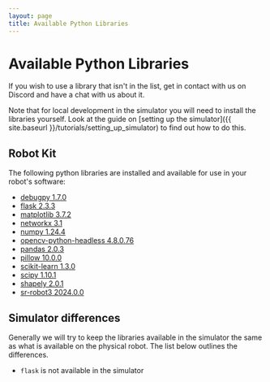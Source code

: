 ```yaml
---
layout: page
title: Available Python Libraries
---
```


<!-- Simulator libraries https://github.com/srobo/competition-simulator/blob/main/libraries.txt -->
<!-- Robot image libraries https://github.com/srobo/robot-image/blob/main/libraries.txt -->
<!-- Robot image requirements https://github.com/srobo/robot-image/blob/main/requirements.txt -->

# Available Python Libraries

If you wish to use a library that isn't in the list, get in contact with us on Discord and have a chat with us about it.

<div class="info" markdown="1">
Note that for local development in the simulator you will need to install the libraries yourself.
Look at the guide on [setting up the simulator]({{ site.baseurl }}/tutorials/setting_up_simulator) to find out how to do this.
</div>


## Robot Kit

The following python libraries are installed and available for use in your robot's software:

<!-- cspell:disable -->
* [debugpy 1.7.0](https://pypi.org/project/debugpy)
* [flask 2.3.3](https://pypi.org/project/flask)
* [matplotlib 3.7.2](https://pypi.org/project/matplotlib)
* [networkx 3.1](https://pypi.org/project/networkx)
* [numpy 1.24.4](https://pypi.org/project/numpy)
* [opencv-python-headless 4.8.0.76](https://pypi.org/project/opencv-python-headless)
* [pandas 2.0.3](https://pypi.org/project/pandas)
* [pillow 10.0.0](https://pypi.org/project/pillow)
* [scikit-learn 1.3.0](https://pypi.org/project/scikit-learn)
* [scipy 1.10.1](https://pypi.org/project/scipy)
* [shapely 2.0.1](https://pypi.org/project/shapely)
* [sr-robot3 2024.0.0](https://pypi.org/project/sr-robot3)
<!-- cspell:enable -->


## Simulator differences

Generally we will try to keep the libraries available in the simulator the same as what is available on the physical robot.
The list below outlines the differences.

<!-- cspell:disable -->
* `flask` is not available in the simulator
<!-- cspell:enable -->

